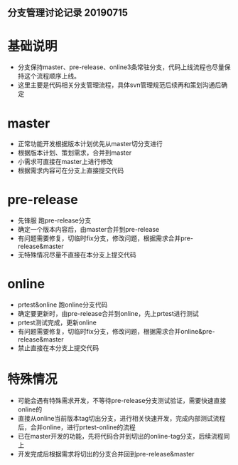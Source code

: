 ## 分支管理讨论记录 20190715

# 基础说明

-   分支保持master、pre-release、online3条常驻分支，代码上线流程也尽量保持这个流程顺序上线。
-   这里主要是代码相关分支管理流程，具体svn管理规范后续再和策划沟通后确定

# master

-   正常功能开发根据版本计划优先从master切分支进行
-   根据版本计划、策划需求，合并到master
-   小需求可直接在master上进行修改
-   根据需求内容可在分支上直接提交代码

# pre-release

-   先锋服 跑pre-release分支
-   确定一个版本内容后，由master合并到pre-release
-   有问题需要修复，切临时fix分支，修改问题，根据需求合并pre-release&master
-   无特殊情况尽量不直接在本分支上提交代码

# online

-   prtest&online 跑online分支代码
-   确定要更新时，由pre-release合并到online，先上prtest进行测试
-   prtest测试完成，更新online
-   有问题需要修复，切临时fix分支，修改问题，根据需求合并online&pre-release&master
-   禁止直接在本分支上提交代码

# 特殊情况

-   可能会遇有特殊需求开发，不等待pre-release分支测试验证，需要快速直接online的
-   直接从online当前版本tag切出分支，进行相关快速开发，完成内部测试流程后，合并online，进行prtest-online的流程
-   已在master开发的功能，先将代码合并到切出的online-tag分支，后续流程同上
-   开发完成后根据需求将切出的分支合并回到pre-release&master